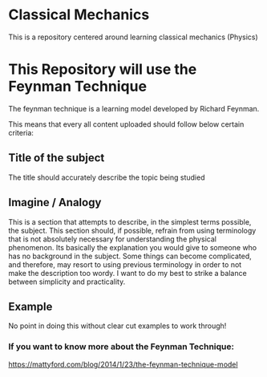 # Classical Mechanics
This is a repository centered around learning classical mechanics (Physics)


# This Repository will use the Feynman Technique
The feynman technique is a learning model developed by Richard Feynman.

This means that every all content uploaded should follow below certain criteria:


## Title of the subject
The title should accurately describe the topic being studied

## Imagine / Analogy
This is a section that attempts to describe, in the simplest terms possible, the subject. This section should, if possible, refrain from using terminology that is not absolutely necessary for understanding the physical phenomenon. Its basically the explanation you would give to someone who has no background in the subject. Some things can become complicated, and therefore, may resort to using previous terminology in order to not make the description too wordy. I want to do my best to strike a balance between simplicity and practicality.

## Example
No point in doing this without clear cut examples to work through!


### If you want to know more about the Feynman Technique:
https://mattyford.com/blog/2014/1/23/the-feynman-technique-model
